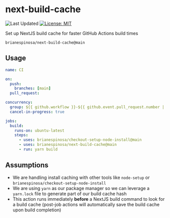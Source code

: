 # next-build-cache

![Last Updated](https://img.shields.io/github/last-commit/brianespinosa/next-build-cache?label=Last%20Updated&cacheSeconds=120)
[![License: MIT](https://img.shields.io/badge/License-MIT-blue.svg)](https://opensource.org/licenses/MIT)

Set up NextJS build cache for faster GitHub Actions build times

```
brianespinosa/next-build-cache@main
```

## Usage

```yaml ci.yml
name: CI

on:
  push:
    branches: [main]
  pull_request:

concurrency:
  group: ${{ github.workflow }}-${{ github.event.pull_request.number || github.ref }}
  cancel-in-progress: true

jobs:
  build:
    runs-on: ubuntu-latest
    steps:
      - uses: brianespinosa/checkout-setup-node-install@main
      - uses: brianespinosa/next-build-cache@main
      - run: yarn build
```

## Assumptions

- We are handling install caching with other tools like `node-setup` or `brianespinosa/checkout-setup-node-install`
- We are using `yarn` as our package manager so we can leverage a `yarn.lock` file to generate part of our build cache hash
- This action runs immediately **before** a NextJS build command to look for a build cache (post-job actions will automatically save the build cache upon build completion)